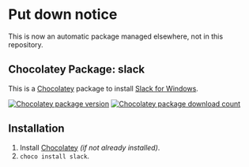 # Put down notice

This is now an automatic package managed elsewhere, not in this repository.

## Chocolatey Package: slack

This is a [Chocolatey](https://chocolatey.org/) package to install [Slack for Windows](https://slack.com/).

[![Chocolatey package version](https://img.shields.io/chocolatey/v/slack.svg)](https://chocolatey.org/packages/slack)
[![Chocolatey package download count](https://img.shields.io/chocolatey/dt/slack.svg)](https://chocolatey.org/packages/slack)

## Installation
1. Install [Chocolatey](https://chocolatey.org/) *(if not already installed)*.
2. `choco install slack`.
